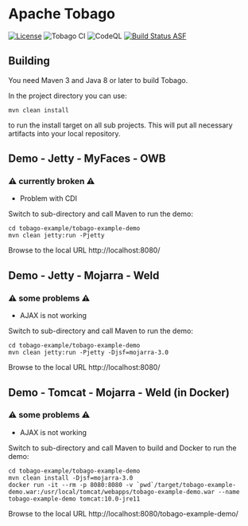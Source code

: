 # Apache Tobago

[![License](https://img.shields.io/badge/License-Apache%202.0-blue.svg)](https://opensource.org/licenses/Apache-2.0)
![Tobago CI](https://github.com/apache/myfaces-tobago/workflows/Tobago%20CI/badge.svg)
![CodeQL](https://github.com/apache/myfaces-tobago/workflows/CodeQL/badge.svg)
[![Build Status ASF](https://ci-builds.apache.org/buildStatus/icon?subject=ASF-Build&job=MyFaces%2FTobago+pipeline%2Fmaster)](https://ci-builds.apache.org/job/MyFaces/job/Tobago%20pipeline/job/master/)

## Building

You need Maven 3 and Java 8 or later to build Tobago.

In the project directory you can use:

```
mvn clean install
```

to run the install target on all sub projects. This will
put all necessary artifacts into your local repository.

## Demo - Jetty - MyFaces - OWB
### ⚠ currently broken ⚠
* Problem with CDI

Switch to sub-directory and call Maven to run the demo:

```
cd tobago-example/tobago-example-demo
mvn clean jetty:run -Pjetty
```

Browse to the local URL http://localhost:8080/

## Demo - Jetty - Mojarra - Weld
### ⚠ some problems ⚠
* AJAX is not working

Switch to sub-directory and call Maven to run the demo:

```
cd tobago-example/tobago-example-demo
mvn clean jetty:run -Pjetty -Djsf=mojarra-3.0
```

Browse to the local URL http://localhost:8080/

## Demo - Tomcat - Mojarra - Weld (in Docker)
### ⚠ some problems ⚠
* AJAX is not working

Switch to sub-directory and call Maven to build and Docker to run the demo:

```
cd tobago-example/tobago-example-demo
mvn clean install -Djsf=mojarra-3.0
docker run -it --rm -p 8080:8080 -v `pwd`/target/tobago-example-demo.war:/usr/local/tomcat/webapps/tobago-example-demo.war --name tobago-example-demo tomcat:10.0-jre11
```

Browse to the local URL http://localhost:8080/tobago-example-demo/
